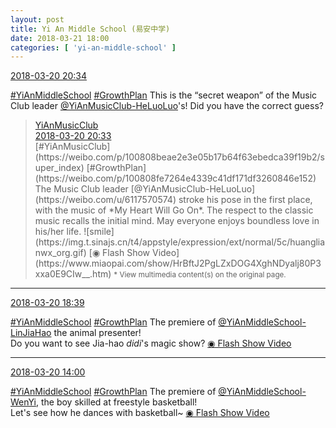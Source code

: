 ```yaml
---
layout: post
title: Yi An Middle School (易安中学)
date: 2018-03-21 18:00
categories: [ 'yi-an-middle-school' ]
---
```


<div class="weibo-info">
  <a href="https://weibo.com/6074218720/G8hGdC4N5">2018-03-20 20:34</a>
</div>

[#YiAnMiddleSchool](https://weibo.com/p/100808e5c67e0668537d4caddefd946dcff208/super_index) [#GrowthPlan](https://weibo.com/p/100808fe7264e4339c41df171df3260846e152) This is the “secret weapon” of the Music Club leader [@YiAnMusicClub-HeLuoLuo](https://weibo.com/u/6117570574)'s! Did you have the correct guess?

<!-- more -->

> <div class="weibo-post-name">
>   <a href="https://weibo.com/u/6094546964">YiAnMusicClub</a>
> </div>
> <div class="weibo-info">
>   <a href="https://weibo.com/6094546964/G8hFOu6hu">2018-03-20 20:33</a>
> </div>
> [#YiAnMusicClub](https://weibo.com/p/100808beae2e3e05b17b64f63ebedca39f19b2/super_index) [#GrowthPlan](https://weibo.com/p/100808fe7264e4339c41df171df3260846e152) The Music Club leader [@YiAnMusicClub-HeLuoLuo](https://weibo.com/u/6117570574) stroke his pose in the first place, with the music of *My Heart Will Go On*. The respect to the classic music recalls the initial mind. May everyone enjoys boundless love in his/her life. ![smile](https://img.t.sinajs.cn/t4/appstyle/expression/ext/normal/5c/huanglianwx_org.gif) [◉ Flash Show Video](https://www.miaopai.com/show/HrBftJ2PgLZxDOG4XghNDyalj80P3xxa0E9CIw__.htm)  
> <small>* View multimedia content(s) on the original page.</small>

---

<div class="weibo-info">
  <a href="https://weibo.com/6074218720/G8gVsfbcY">2018-03-20 18:39</a>
</div>

[#YiAnMiddleSchool](https://weibo.com/p/100808e5c67e0668537d4caddefd946dcff208/super_index) [#GrowthPlan](https://weibo.com/p/100808fe7264e4339c41df171df3260846e152) The premiere of [@YiAnMiddleSchool-LinJiaHao](https://weibo.com/6210352257) the animal presenter!  
Do you want to see Jia-hao *didi*'s magic show? [◉ Flash Show Video](https://www.miaopai.com/show/tku95TsRhcdt~TO3tkZ4SAHymmQ7Ghf05UOPTw__.htm)

---

<div class="weibo-info">
  <a href="https://weibo.com/6074218720/G8f61AEDE">2018-03-20 14:00</a>
</div>

[#YiAnMiddleSchool](https://weibo.com/p/100808e5c67e0668537d4caddefd946dcff208/super_index) [#GrowthPlan](https://weibo.com/p/100808fe7264e4339c41df171df3260846e152) The premiere of [@YiAnMiddleSchool-WenYi](https://weibo.com/u/6507106244), the boy skilled at freestyle basketball!  
Let's see how he dances with basketball~ [◉ Flash Show Video](https://www.miaopai.com/show/s~F0vWFrI~UkLka5-wlD8bhcu3bPnVC3Nob4cQ__.htm)
